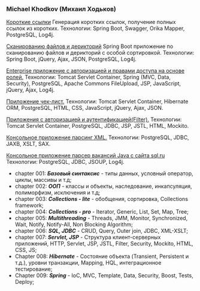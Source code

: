 ### Michael Khodkov (Михаил Ходьков)

[Короткие ссылки](https://github.com/MichaelHodkov/mhodkov/tree/master/kkspb) Генерация коротких ссылок, получение полных ссылок из коротких.
Технологии: Spring Boot, Swagger, Orika Mapper, PostgreSQL, Log4j.

[Сканированию файлов и дерикторий](https://github.com/MichaelHodkov/mhodkov/tree/master/iacspb) Spring Boot приложение по сканированию файлов и дерикторий с особой сортировкой.
Технологии: Spring Boot, jQuery, Ajax, JSON, PostgreSQL, Log4j.

[Enterprise приложение c авторизацией и правами доступа на основе ролей.](https://github.com/MichaelHodkov/mhodkov/tree/master/carsale1)
Технологии: Tomcat Servlet Container, Spring (MVC, Data, Security), PostgreSQL, Apache Commons FileUpload, JSP, JavaScript, jQuery, Ajax, Log4j.

[Приложение чек-лист.](https://github.com/MichaelHodkov/mhodkov/tree/master/chapter_008)
Технологии: Tomcat Servlet Container, Hibernate ORM, PostgreSQL, HTML, CSS, JavaScript, jQuery, Ajax, JSON.

[Приложения с авторизацией и аутентификацией(Filter).](https://github.com/MichaelHodkov/mhodkov/tree/master/chapter_007)
Технологии: Tomcat Servlet Container, PostgreSQL, JDBC, JSP, JSTL, HTML, Mockito.

[Консольное приложение парсинг XML.](https://github.com/MichaelHodkov/mhodkov/tree/master/chapter_006/src/main/java/ru/job4j/sql)
Технологии: PostgreSQL, JDBC, JAXB, XSLT, SAX.

[Консольное приложение парсер вакансий Java с сайта sql.ru](https://github.com/MichaelHodkov/mhodkov/tree/master/chapter_006/src/main/java/ru/job4j/jsoup)
Технологии: PostgreSQL, JDBC, JSOUP, Log4j.

* chapter 001: ***Базовый синтаксис*** - типы данных, условный оператор, циклы, массивы и т.д;
* chapter 002: ***ООП*** - классы и объекты, наследование, инкапсуляция, полиморфизм, исключения и т.д;
* chapter 003: ***Collections - lite*** - обобщения, сортировка, Collections framework;
* chapter 004: ***Collections - pro*** - Iterator, Generic, List, Set, Map, Tree;
* chapter 005: ***Multithreading*** - Threads, JMM, Monitor, Synchronized, Wait, Notify, Notify-All, Non Blocking Algorithm;
* chapter 006: ***SQL, JDBC*** - CRUD, Query, Outer join, JDBC, XML-XSLT;
* chapter 007: ***Servlet, JSP*** - Структура клиент-серверных приложений, HTTP, Servlet, JSP, JSTL, Filter, Security, Mockito, HTML, CSS, JS;
* Chapter 008: ***Hibernate*** - Состояние объекта (Transient, Persistent и т.д.), уровни транзакции, Mapping, HQL, интеграционное тестирование;
* Chapter 009: ***Spring*** - IoC, MVC, Template, Data, Security, Boost, Tests, Deploy;
